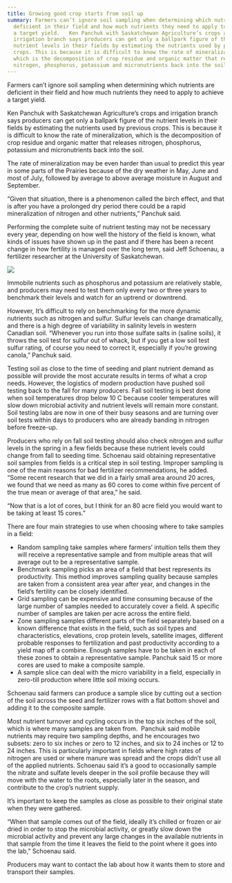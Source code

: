 ```yaml
---
title: Growing good crop starts from soil up
summary: Farmers can’t ignore soil sampling when determining which nutrients are
  deficient in their field and how much nutrients they need to apply to achieve
  a target yield.   Ken Panchuk with Saskatchewan Agriculture’s crops and
  irrigation branch says producers can get only a ballpark figure of the
  nutrient levels in their fields by estimating the nutrients used by previous
  crops. This is because it is difficult to know the rate of mineralization,
  which is the decomposition of crop residue and organic matter that releases
  nitrogen, phosphorus, potassium and micronutrients back into the soil.
---
```


Farmers can’t ignore soil sampling when determining which nutrients are deficient in their field and how much nutrients they need to apply to achieve a target yield.

Ken Panchuk with Saskatchewan Agriculture’s crops and irrigation branch says producers can get only a ballpark figure of the nutrient levels in their fields by estimating the nutrients used by previous crops. This is because it is difficult to know the rate of mineralization, which is the decomposition of crop residue and organic matter that releases nitrogen, phosphorus, potassium and micronutrients back into the soil.

The rate of mineralization may be even harder than usual to predict this year in some parts of the Prairies because of the dry weather in May, June and most of July, followed by average to above average moisture in August and September.

“Given that situation, there is a phenomenon called the birch effect, and that is after you have a prolonged dry period there could be a rapid mineralization of nitrogen and other nutrients,” Panchuk said.

Performing the complete suite of nutrient testing may not be necessary every year, depending on how well the history of the field is known, what kinds of issues have shown up in the past and if there has been a recent change in how fertility is managed over the long term, said Jeff Schoenau, a fertilizer researcher at the University of Saskatchewan.

![](http://wavect.ca/images/content/news/soil-sample.jpg)

Immobile nutrients such as phosphorus and potassium are relatively stable, and producers may need to test them only every two or three years to benchmark their levels and watch for an uptrend or downtrend.

However, It’s difficult to rely on benchmarking for the more dynamic nutrients such as nitrogen and sulfur. Sulfur levels can change dramatically, and there is a high degree of variability in salinity levels in western Canadian soil. “Whenever you run into those sulfate salts in (saline soils), it throws the soil test for sulfur out of whack, but if you get a low soil test sulfur rating, of course you need to correct it, especially if you’re growing canola,” Panchuk said.

Testing soil as close to the time of seeding and plant nutrient demand as possible will provide the most accurate results in terms of what a crop needs. However, the logistics of modern production have pushed soil testing back to the fall for many producers. Fall soil testing is best done when soil temperatures drop below 10 C because cooler temperatures will slow down microbial activity and nutrient levels will remain more constant. Soil testing labs are now in one of their busy seasons and are turning over soil tests within days to producers who are already banding in nitrogen before freeze-up.

Producers who rely on fall soil testing should also check nitrogen and sulfur levels in the spring in a few fields because these nutrient levels could change from fall to seeding time. Schoenau said obtaining representative soil samples from fields is a critical step in soil testing. Improper sampling is one of the main reasons for bad fertilizer recommendations, he added. “Some recent research that we did in a fairly small area around 20 acres, we found that we need as many as 60 cores to come within five percent of the true mean or average of that area,” he said.

“Now that is a lot of cores, but I think for an 80 acre field you would want to be taking at least 15 cores.”

There are four main strategies to use when choosing where to take samples in a field:

- Random sampling take samples where farmers’ intuition tells them they will receive a representative sample and from multiple areas that will average out to be a representative sample.
- Benchmark sampling picks an area of a field that best represents its productivity. This method improves sampling quality because samples are taken from a consistent area year after year, and changes in the field’s fertility can be closely identified.
- Grid sampling can be expensive and time consuming because of the large number of samples needed to accurately cover a field. A specific number of samples are taken per acre across the entire field.
- Zone sampling samples different parts of the field separately based on a known difference that exists in the field, such as soil types and characteristics, elevations, crop protein levels, satellite images, different probable responses to fertilization and past productivity according to a yield map off a combine. Enough samples have to be taken in each of these zones to obtain a representative sample. Panchuk said 15 or more cores are used to make a composite sample.
- A sample slice can deal with the micro variability in a field, especially in zero-till production where little soil mixing occurs.

Schoenau said farmers can produce a sample slice by cutting out a section of the soil across the seed and fertilizer rows with a flat bottom shovel and adding it to the composite sample.

Most nutrient turnover and cycling occurs in the top six inches of the soil, which is where many samples are taken from.  Panchuk said mobile nutrients may require two sampling depths, and he encourages two subsets: zero to six inches or zero to 12 inches, and six to 24 inches or 12 to 24 inches. This is particularly important in fields where high rates of nitrogen are used or where manure was spread and the crops didn’t use all of the applied nutrients. Schoenau said it’s a good to occasionally sample the nitrate and sulfate levels deeper in the soil profile because they will move with the water to the roots, especially later in the season, and contribute to the crop’s nutrient supply.

It’s important to keep the samples as close as possible to their original state when they were gathered.

“When that sample comes out of the field, ideally it’s chilled or frozen or air dried in order to stop the microbial activity, or greatly slow down the microbial activity and prevent any large changes in the available nutrients in that sample from the time it leaves the field to the point where it goes into the lab,” Schoenau said.

Producers may want to contact the lab about how it wants them to store and transport their samples.
